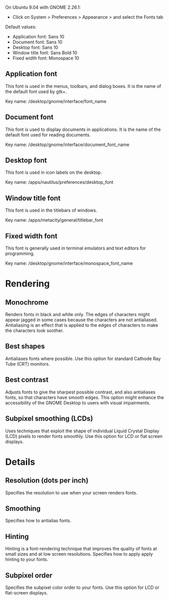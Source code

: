 On Ubuntu 9.04 with GNOME 2.26.1:

- Click on System > Preferences > Appearance > and select the Fonts tab

Default values:

- Application font:  Sans 10
- Document font:     Sans 10
- Desktop font:      Sans 10
- Window title font: Sans Bold 10
- Fixed width font:  Monospace 10

## Application font

This font is used in the menus, toolbars, and dialog boxes. It is the
name of the default font used by gtk+.

Key name: /desktop/gnome/interface/font_name

## Document font

This font is used to display documents in applications. It is the name
of the default font used for reading documents.

Key name: /desktop/gnome/interface/document_font_name

## Desktop font

This font is used in icon labels on the desktop.

Key name: /apps/nautilus/preferences/desktop_font

## Window title font

This font is used in the titlebars of windows.

Key name: /apps/metacity/general/titlebar_font

## Fixed width font

This font is generally used in terminal emulators and text editors for
programming.

Key name: /desktop/gnome/interface/monospace_font_name

# Rendering

## Monochrome

Renders fonts in black and white only. The edges of characters might appear
jagged in some cases because the characters are not antialiased. Antialiasing
is an effect that is applied to the edges of characters to make the characters
look soother.

## Best shapes

Antialiases fonts where possible. Use this option for standard Cathode Ray
Tube (CRT) monitors.

## Best contrast

Adjusts fonts to give the sharpest possible contrast, and also antialiases
fonts, so that characters have smooth edges. This option might enhance the
accessibility of the GNOME Desktop to users with visual impairments.

## Subpixel smoothing (LCDs)

Uses techniques that exploit the shape of individual Liquid Crystal Display
(LCD) pixels to render fonts smoothly. Use this option for LCD or flat screen
displays.

# Details

## Resolution (dots per inch)

Specifies the resolution to use when your screen renders fonts.

## Smoothing

Specifies how to antialias fonts.

## Hinting

Hinting is a font-rendering technique that improves the quality of fonts at
small sizes and at low screen resolutions. Specifies how to apply apply
hinting to your fonts.

## Subpixel order

Specifies the subpixel color order to your fonts. Use this option for LCD or
flat-screen displays.
